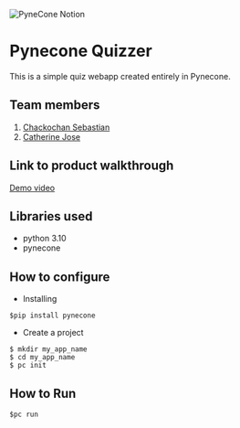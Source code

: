 ![PyneCone Notion](https://github.com/TH-Activities/saturday-hack-night-template/assets/64391274/1e2cbdc1-829f-409a-8d13-03648d912472)


# Pynecone Quizzer
This is a simple quiz webapp created entirely in Pynecone.
## Team members
1. [Chackochan Sebastian](https://github.com/Chackoseb)
2. [Catherine Jose](https://github.com/cath0806)
## Link to product walkthrough
[Demo video](https://www.loom.com/share/21785aee7b4c47a8993d26f509ea683c)
## Libraries used
- python 3.10
- pynecone
## How to configure
- Installing
`````
$pip install pynecone
`````
- Create a project
`````
$ mkdir my_app_name
$ cd my_app_name
$ pc init
`````
## How to Run
`````
$pc run
`````
